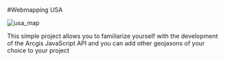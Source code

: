 #Webmapping USA


![usa_map](https://github.com/abdogis/webmapping1/assets/17854013/bd43e3e4-07c4-4b72-ad7d-5562b464a9f6)

This simple project allows you to familiarize yourself with the development of the Arcgis JavaScript API and you can add other geojasons of your choice to your project
